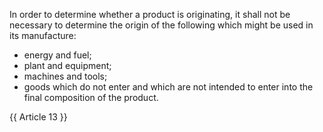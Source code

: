 
In order to determine whether a product is originating, it shall not be necessary to determine the origin of the following which might be used in its manufacture:
- energy and fuel;
- plant and equipment;
- machines and tools;
- goods which do not enter and which are not intended to enter into the final composition of the product.

{{ Article 13 }}
